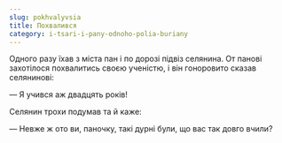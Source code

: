 ```yaml
---
slug: pokhvalyvsia
title: Похвалився
category: i-tsari-i-pany-odnoho-polia-buriany
---
```

Одного разу їхав з міста пан і по дорозі підвіз селянина. От панові захотілося похвалитись своєю ученістю, і він гоноровито сказав селянинові:

— Я учився аж двадцять років!

Селянин трохи подумав та й каже:

— Невже ж ото ви, паночку, такі дурні були, що вас так довго вчили?
